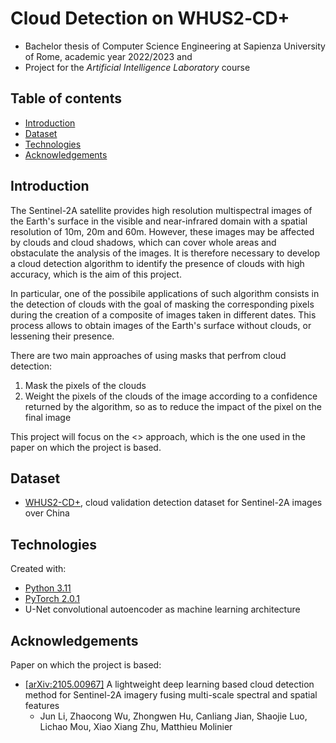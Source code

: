 # Cloud Detection on WHUS2‑CD+ 
- Bachelor thesis of Computer Science Engineering at Sapienza University of Rome, academic year 2022/2023 and 
- Project for the *Artificial Intelligence Laboratory* course

[comment]: <> (TODO: image with main results)

## Table of contents
- [Introduction](#introduction)
- [Dataset](#dataset)
- [Technologies](#technologies)
- [Acknowledgements](#acknowledgements)

## Introduction

The Sentinel-2A satellite provides high resolution multispectral images of the Earth's surface in the visible and near-infrared domain with a spatial resolution of 10m, 20m and 60m. However, these images may be affected by clouds and cloud shadows, which can cover whole areas and obstaculate the analysis of the images. It is therefore necessary to develop a cloud detection algorithm to identify the presence of clouds with high accuracy, which is the aim of this project.

In particular, one of the possibile applications of such algorithm consists in the detection of clouds with the goal of masking the corresponding pixels during the creation of a composite of images taken in different dates. 
This process allows to obtain images of the Earth's surface without clouds, or lessening their presence.

There are two main approaches of using masks that perfrom cloud detection:
1. Mask the pixels of the clouds
2. Weight the pixels of the clouds of the image according to a confidence returned by the algorithm, so as to reduce the impact of the pixel on the final image

This project will focus on the <> approach, which is the one used in the paper on which the project is based.

[comment]: <> (TODO: image with the two approaches)


[comment]: <> (collassare Dataset e Technologies in un'unica sezione source?)
## Dataset
- [WHUS2-CD+](https://zenodo.org/record/5511793#.ZGIjmdJBzHW), cloud validation detection dataset for Sentinel-2A images over China

## Technologies
Created with:
- [Python 3.11](https://www.python.org/downloads/release/python-3111/)
- [PyTorch 2.0.1](https://pytorch.org/get-started/pytorch-2.0/)
- U-Net convolutional autoencoder as machine learning architecture 

## Acknowledgements
Paper on which the project is based:
  - [\[arXiv:2105.00967\]](https://arxiv.org/abs/2105.00967v1) A lightweight deep learning based cloud detection method for Sentinel-2A imagery fusing multi-scale spectral and spatial features
    - Jun Li, Zhaocong Wu, Zhongwen Hu, Canliang Jian, Shaojie Luo, Lichao Mou, Xiao Xiang Zhu, Matthieu Molinier

    
